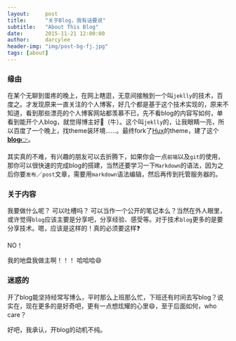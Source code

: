```yaml
---
layout:     post
title:      "关于Blog，我有话要说"
subtitle:   "About This Blog"
date:       2015-11-21 12:00:00
author:     darcylee
header-img: "img/post-bg-fj.jpg"
tags: [about]
---
```



### 缘由

在某个无聊到蛋疼的晚上，在网上瞎逛，无意间接触到一个叫`jeklly`的技术，百度之。才发现原来一直关注的个人博客，好几个都是基于这个技术实现的，原来不知道，看到那些漂亮的个人博客网站都羡慕不已，先不看blog的内容写如何，单看到能开个人blog，就觉得博主好🐂（牛）。这个叫`jeklly`的，让我眼睛一亮，所以百度了一个晚上，找theme装环境……。最终fork了[Hux](https://github.com/huxpro/huxpro.github.io/)的theme，建了这个[**blog**👉](https://www.darcylee.com.cn)。

其实真的不难，有兴趣的朋友可以去折腾下，如果你会一点`前端`以及`git`的使用，那你可以很快速的完成blog的搭建，当然还要学习一下`Markdown`的语法，因为之后你要`发布`／`post`文章，需要用`markdown`语法编辑，然后再传到托管服务器的。

### 关于内容

我要做什么呢？ 可以吐槽吗？ 可以当作一个公开的笔记本么？当然在外人眼里，或许觉得`blog`应该主要是分享吧，分享经验、感受等。对于技术`blog`更多的是要分享技术。嗯，应该是这样的！真的必须要这样❓

NO！

我的地盘我做主啊！！！ 哈哈哈😄

### 迷惑的

开了blog能坚持经常写博么，平时那么上班那么忙，下班还有时间去写blog？说实在，现在更多的是好奇吧，更有一点想炫耀的心里😄，至于后面如何，who care？

好吧，我承认，开blog的动机不纯。
